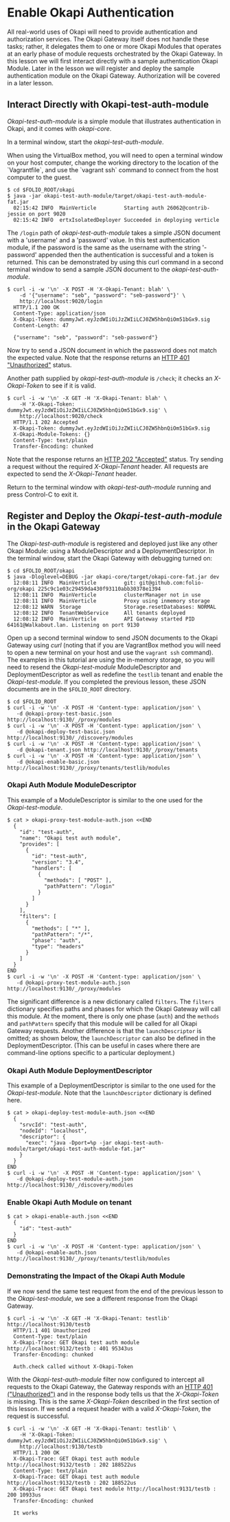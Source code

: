 # Enable Okapi Authentication

All real-world uses of Okapi will need to provide authentication and authorization services.
The Okapi Gateway itself does not handle these tasks; rather, it delegates them to one or more Okapi Modules that operates at an early phase of module requests orchestrated by the Okapi Gateway.
In this lesson we will first interact directly with a sample authentication Okapi Module.
Later in the lesson we will register and deploy the sample authentication module on the Okapi Gateway.
Authorization will be covered in a later lesson.

## Interact Directly with Okapi-test-auth-module
_Okapi-test-auth-module_ is a simple module that illustrates authentication in Okapi, and it comes with _okapi-core_.

In a terminal window, start the _okapi-test-auth-module_.

<div class="vagrant-note" markdown="1">
When using the VirtualBox method, you will need to open a terminal window on your host computer, change the working directory to the location of the `Vagrantfile`, and use the `vagrant ssh` command to connect from the host computer to the guest.
</div>

```shell
$ cd $FOLIO_ROOT/okapi
$ java -jar okapi-test-auth-module/target/okapi-test-auth-module-fat.jar
  02:15:42 INFO  MainVerticle         Starting auth 26062@contrib-jessie on port 9020
  02:15:42 INFO  ertxIsolatedDeployer Succeeded in deploying verticle
```

The `/login` path of _okapi-test-auth-module_ takes a simple JSON document with a 'username' and a 'password' value.
In this test authentication module, if the password is the same as the username with the string '-password' appended then the authentication is successful and a token is returned.
This can be demonstrated by using this curl command in a second terminal window to send a sample JSON document to the _okapi-test-auth-module_.

```shell
$ curl -i -w '\n' -X POST -H 'X-Okapi-Tenant: blah' \
    -d '{"username": "seb", "password": "seb-password"}' \
    http://localhost:9020/login
  HTTP/1.1 200 OK
  Content-Type: application/json
  X-Okapi-Token: dummyJwt.eyJzdWIiOiJzZWIiLCJ0ZW5hbnQiOm51bGx9.sig
  Content-Length: 47

  {"username": "seb", "password": "seb-password"}
```

Now try to send a JSON document in which the password does not match the expected value.
Note that the response returns an [HTTP 401 "Unauthorized"](https://http.cat/401) status.

Another path supplied by _okapi-test-auth-module_ is `/check`; it checks an _X-Okapi-Token_ to see if it is valid.
```shell
$ curl -i -w '\n' -X GET -H 'X-Okapi-Tenant: blah' \
    -H 'X-Okapi-Token: dummyJwt.eyJzdWIiOiJzZWIiLCJ0ZW5hbnQiOm51bGx9.sig' \
    http://localhost:9020/check
  HTTP/1.1 202 Accepted
  X-Okapi-Token: dummyJwt.eyJzdWIiOiJzZWIiLCJ0ZW5hbnQiOm51bGx9.sig
  X-Okapi-Module-Tokens: {}
  Content-Type: text/plain
  Transfer-Encoding: chunked
```

Note that the response returns an [HTTP 202 "Accepted"](https://httpstatusdogs.com/202-accepted) status.
Try sending a request without the required _X-Okapi-Tenant_ header.
All requests are expected to send the _X-Okapi-Tenant_ header.

Return to the terminal window with _okapi-test-auth-module_ running and press Control-C to exit it.

## Register and Deploy the _Okapi-test-auth-module_ in the Okapi Gateway
The _Okapi-test-auth-module_ is registered and deployed just like any other Okapi Module: using a ModuleDescriptor and a DeploymentDescriptor.
In the terminal window, start the Okapi Gateway with debugging turned on:

```shell
$ cd $FOLIO_ROOT/okapi
$ java -Dloglevel=DEBUG -jar okapi-core/target/okapi-core-fat.jar dev
  12:08:11 INFO  MainVerticle         git: git@github.com:folio-org/okapi 225c9c1e03c29459da430f93110abb30378e1394
  12:08:11 INFO  MainVerticle         clusterManager not in use
  12:08:11 INFO  MainVerticle         Proxy using inmemory storage
  12:08:12 WARN  Storage              Storage.resetDatabases: NORMAL
  12:08:12 INFO  TenantWebService     All tenants deployed
  12:08:12 INFO  MainVerticle         API Gateway started PID 64161@Walkabout.lan. Listening on port 9130
```

Open up a second terminal window to send JSON documents to the Okapi Gateway using _curl_ (noting that if you are VagrantBox method you will need to open a new terminal on your host and use the `vagrant ssh` command).
The examples in this tutorial are using the in-memory storage, so you will need to resend the _Okapi-test-module_ ModuleDescriptor and DeploymentDescriptor as well as redefine the `testlib` tenant and enable the _Okapi-test-module_.
If you completed the previous lesson, these JSON documents are in the `$FOLIO_ROOT` directory.

```shell
$ cd $FOLIO_ROOT
$ curl -i -w '\n' -X POST -H 'Content-type: application/json' \
   -d @okapi-proxy-test-basic.json http://localhost:9130/_/proxy/modules
$ curl -i -w '\n' -X POST -H 'Content-type: application/json' \
   -d @okapi-deploy-test-basic.json http://localhost:9130/_/discovery/modules
$ curl -i -w '\n' -X POST -H 'Content-type: application/json' \
   -d @okapi-tenant.json http://localhost:9130/_/proxy/tenants
$ curl -i -w '\n' -X POST -H 'Content-type: application/json' \
   -d @okapi-enable-basic.json http://localhost:9130/_/proxy/tenants/testlib/modules
```

### Okapi Auth Module ModuleDescriptor

This example of a ModuleDescriptor is similar to the one used for the _Okapi-test-module_.

```
$ cat > okapi-proxy-test-module-auth.json <<END
  {
    "id": "test-auth",
    "name": "Okapi test auth module",
    "provides": [
      {
        "id": "test-auth",
        "version": "3.4",
        "handlers": [
          {
            "methods": [ "POST" ],
            "pathPattern": "/login"
          }
        ]
      }
    ],
    "filters": [
      {
        "methods": [ "*" ],
        "pathPattern": "/*",
        "phase": "auth",
        "type": "headers"
      }
    ]
  }
END
$ curl -i -w '\n' -X POST -H 'Content-type: application/json' \
   -d @okapi-proxy-test-module-auth.json http://localhost:9130/_/proxy/modules
```

The significant difference is a new dictionary called `filters`.
The `filters` dictionary specifies paths and phases for which the Okapi Gateway will call this module.
At the moment, there is only one phase (`auth`) and the `methods` and `pathPattern` specify that this module will be called for all Okapi Gateway requests.
Another difference is that the `launchDescriptor` is omitted; as shown below, the `launchDescriptor` can also be defined in the DeploymentDescriptor.
(This can be useful in cases where there are command-line options specific to a particular deployment.)

### Okapi Auth Module DeploymentDescriptor

This example of a DeploymentDescriptor is similar to the one used for the _Okapi-test-module_.
Note that the `launchDescriptor` dictionary is defined here.

```
$ cat > okapi-deploy-test-module-auth.json <<END
  {
    "srvcId": "test-auth",
    "nodeId": "localhost",
    "descriptor": {
      "exec": "java -Dport=%p -jar okapi-test-auth-module/target/okapi-test-auth-module-fat.jar"
    }
  }
END
$ curl -i -w '\n' -X POST -H 'Content-type: application/json' \
   -d @okapi-deploy-test-module-auth.json http://localhost:9130/_/discovery/modules
```

### Enable Okapi Auth Module on tenant

```
$ cat > okapi-enable-auth.json <<END
  {
    "id": "test-auth"
  }
END
$ curl -i -w '\n' -X POST -H 'Content-type: application/json' \
   -d @okapi-enable-auth.json http://localhost:9130/_/proxy/tenants/testlib/modules
```

### Demonstrating the Impact of the Okapi Auth Module

If we now send the same test request from the end of the previous lesson to the _Okapi-test-module_, we see a different response from the Okapi Gateway.

```shell
$ curl -i -w '\n' -X GET -H 'X-Okapi-Tenant: testlib' http://localhost:9130/testb
  HTTP/1.1 401 Unauthorized
  Content-Type: text/plain
  X-Okapi-Trace: GET Okapi test auth module http://localhost:9132/testb : 401 95343us
  Transfer-Encoding: chunked

  Auth.check called without X-Okapi-Token
```

With the _Okapi-test-auth-module_ filter now configured to intercept all requests to the Okapi Gateway, the Gateway responds with an [HTTP 401 ("Unauthorized")](https://http.cat/401) and in the response body tells us that the _X-Okapi-Token_ is missing.
This is the same _X-Okapi-Token_ described in the first section of this lesson.
If we send a request header with a valid _X-Okapi-Token_, the request is successful.

```shell
$ curl -i -w '\n' -X GET -H 'X-Okapi-Tenant: testlib' \
    -H 'X-Okapi-Token: dummyJwt.eyJzdWIiOiJzZWIiLCJ0ZW5hbnQiOm51bGx9.sig' \
    http://localhost:9130/testb
  HTTP/1.1 200 OK
  X-Okapi-Trace: GET Okapi test auth module http://localhost:9132/testb : 202 188522us
  Content-Type: text/plain
  X-Okapi-Trace: GET Okapi test auth module http://localhost:9132/testb : 202 188522us
  X-Okapi-Trace: GET Okapi test module http://localhost:9131/testb : 200 10933us
  Transfer-Encoding: chunked

  It works
```
